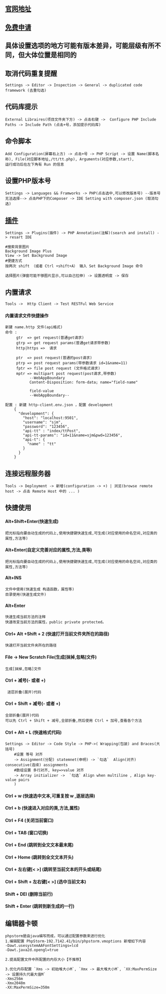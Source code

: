## [官网地址](https://www.jetbrains.com/help/phpstorm/quick-start-guide-phpstorm.html)

## [免费申请](https://www.jetbrains.com/shop/eform/opensource)

## 具体设置选项的地方可能有版本差异，可能层级有所不同，但大体位置是相同的

## 取消代码重复提醒
    Settings -> Editor -> Inspection -> General -> duplicated code framework (去重勾选)
    
## 代码库提示
    External Libraires(项目文件夹下方) -> 点击右键 ->  Configure PHP Include Paths -> Include Path (点击+号，添加提示代码库)
    
## 命令脚本 
    Add Configuration(屏幕右上方) -> 点击+号 -> PHP Script -> 设置 Name(脚本名称), File(对应脚本地址,/tt/tt.php), Arguments(对应参数,start),
    运行成功后在左下角有 Run 的信息
    
## 设置PHP版本号
    Settings -> Languages && Framworks -> PHP(点击选中,可以修改版本号) --版本号无法选择--> 点击PHP下的Composer -> IDE Setting with composer.json (取消勾选)
    
## [插件](https://plugins.jetbrains.com/phpstorm)
    Settings -> Plugins(插件) -> PHP Annotation(注解)(search and install) -> resart IDE
    
    #搜索背景图片
    Background Image Plus
    View -> Set Background Image
    #便捷方式
    按两次 shift （或者 Ctrl +shift+A） 输入 Set Background Image 命令
    
    选择图片(弹窗可能不够图片显示,可以自己拉伸) -> 设置透明度 -> 保存
    
## 内置请求
    Tools ->  Http Client -> Test RESTFul Web Service

#### 内置请求文件快捷操作
    新建 name.http 文件(api格式)
    命令 : 
         gtr  => get request(普通get请求)
         gtrp => get request params(普通get请求带参数)
         http|https =>  请求
         
         ptr  => post request(普通的post请求)
         ptrp => post request params(带参数请求 id=1&name=11)
         fptr => file post request (文件格式请求)
         mptr => multipart post request(post请求,带参数)
               --WebAppBoundary
               Content-Disposition: form-data; name="field-name"
               
               field-value
               --WebAppBoundary--
               
    配置 : 新建 http-client.env.json ，配置 development
        {
          "development": {
            "host": "localhost:9501",
            "username": "sjm",
            "password": "123456",
            "api-tt" : "index/ttPost",
            "api-tt-params": "id=11&name=sjm&pwd=123456",
            "api-t": {
              "name" : "tt"
            }
          }
        }               
## 连接远程服务器
    Tools -> Deployment -> 新增(configuration -> +) | 浏览(browse remote host -> 点击 Remote Host 中的 ... )
    
## 快捷使用
    
#### Alt+Shift+Enter(快速生成)
    把光标指向要自动生成的代码上,使用快捷键快速生成,可生成(对应使用的命名空间,对应类的属性,方法等)  

#### Alt+Enter(自定义完善对应的属性,方法,类等)
    把光标指向要自动生成的代码上,使用快捷键快速生成,可生成(对应使用的命名空间,对应类的属性,方法等)

#### Alt+INS
    文件中使用(快速生成 构造函数，属性等)
    目录使用(快速生成文件)

#### Alt+Enter
    快速生成当前方法的注释      
    快速改变当前方法的属性，public private protected。
    
#### Ctrl+ Alt +Shift + 2 (快速打开当前文件夹所在的路径)
    快速打开当前文件夹所在的路径

#### File -> New Scratch File(生成[抹掉,忽略]文件)
    生成[抹掉,忽略]文件
    
    
#### Ctrl + 减号(- 或者 +)  
     逐层折叠(展开)代码
     
     
#### Ctrl +  Shift +  减号(- 或者 +)     
    全部折叠(展开)代码
    可以先 Ctrl + Shift + 减号,全部折叠,然后使用 Ctrl + 加号,查看各个方法
    
#### Ctrl + Alt + L (快速格式代码)
    Settings -> Editor -> Code Style -> PHP->( Wrapping(包装) and Braces(大括号) 
        #设置 等号 对齐
        -> Assignment(分配) statemnet(申明) -> `勾选`  Align(对齐) consecutive(连续) assignments
        #数组设置 多行对齐, key=>value 对齐
        -> Array initializer ->  `勾选` Align when multiline , Align key-value pairs
        )
        
#### Ctrl + w (快速选中文本,可重复按 w ,逐层选择)

#### Ctrl + b (快速进入对应的类,方法,属性)
    
#### Ctrl + F4 (关闭当前窗口)

#### Ctrl + TAB (窗口切换)

#### Ctrl + End (跳转到全文文本最末尾)

#### Ctrl + Home (跳转到全文文本开头)

#### Ctrl + 左右键[< >] (跳转至当前文本的开头或结尾)

#### Ctrl + Shift + 左右键[< >] (选中当前文本)

#### Shift + DEl (删除当前行)

#### Shift + Enter (跳转到新生成的一行)
## 编辑器卡顿
~~~
phpstorm是由java编写而成，可以通过配置参数来进行优化
1.编辑配置 PhpStorm-192.7142.41/bin/phpstorm.vmoptions 新增如下内容
-Dawt.usesystemAAFontSettings=lcd
-Dawt.java2d.opengl=true

2.提高配置文件中所配置的内存大小【不推荐】

3.优化内存配置 `Xms -> 初始堆大小M`, `Xmx -> 最大堆大小M`, `XX:MaxPermSize -> 设置持久代最大值M`
-Xms256m
-Xmx2048m
-XX:MaxPermSize=350m
~~~
